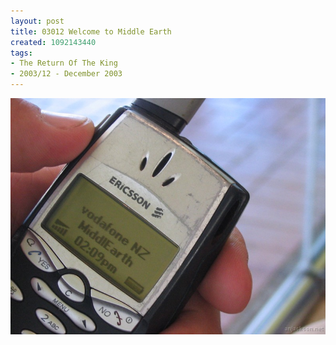 ```yaml
---
layout: post
title: 03012 Welcome to Middle Earth
created: 1092143440
tags:
- The Return Of The King
- 2003/12 - December 2003
---
```


<img src="/image/images/130_3012-1072.jpg"/>

